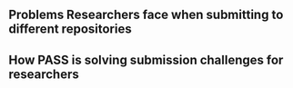 

## Problems Researchers face when submitting to different repositories


## How PASS is solving submission challenges for researchers



